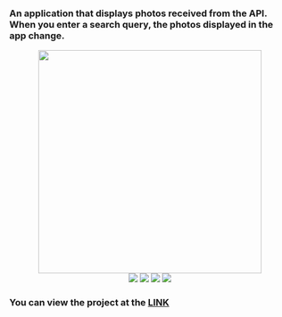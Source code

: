 ### An application that displays photos received from the API. When you enter a search query, the photos displayed in the app change.  

<div align="center">
  <img src="https://imgur.com/BAkuNFv.png" width="400px">
 </div>
 <div align="center">
  <img src="https://img.shields.io/badge/HTML-5%20-green">
  <img src="https://img.shields.io/badge/CSS-3-green">
  <img src="https://img.shields.io/badge/JavaScript-ES6-green">
  <img src="https://img.shields.io/badge/API-%20%20-green">
  </div>
  
### You can view the project at the [LINK](https://a-lyona.github.io/A-lyona/image-galery/index.html)



